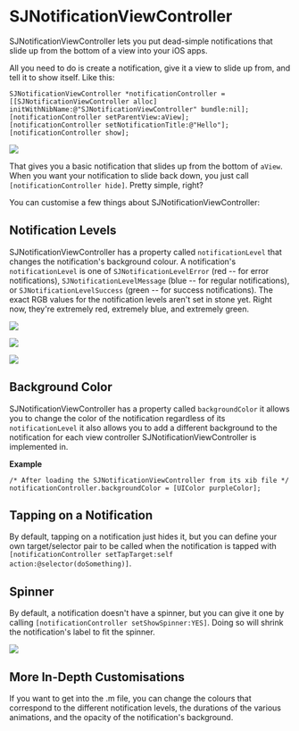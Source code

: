 # SJNotificationViewController #

SJNotificationViewController lets you put dead-simple notifications that slide up from the bottom of a view into your iOS apps.

All you need to do is create a notification, give it a view to slide up from, and tell it to show itself. Like this:

	SJNotificationViewController *notificationController = [[SJNotificationViewController alloc] 	initWithNibName:@"SJNotificationViewController" bundle:nil];
	[notificationController setParentView:aView];
	[notificationController setNotificationTitle:@"Hello"];
	[notificationController show];
	
![](http://www.judoburrito.com/SJNotificationViewController/notification.png)
	
That gives you a basic notification that slides up from the bottom of `aView`. When you want your notification to slide back down, you just call `[notificationController hide]`. Pretty simple, right?


You can customise a few things about SJNotificationViewController:

## Notification Levels ##

SJNotificationViewController has a property called `notificationLevel` that changes the notification's background colour. A notification's `notificationLevel` is one of `SJNotificationLevelError` (red -- for error notifications), `SJNotificationLevelMessage` (blue -- for regular notifications), or `SJNotificationLevelSuccess` (green -- for success notifications). The exact RGB values for the notification levels aren't set in stone yet. Right now, they're extremely red, extremely blue, and extremely green.

![](http://www.judoburrito.com/SJNotificationViewController/error.png)

![](http://www.judoburrito.com/SJNotificationViewController/message.png)

![](http://www.judoburrito.com/SJNotificationViewController/success.png)

## Background Color ##

SJNotificationViewController has a property called `backgroundColor` it allows you to change the color of the notification regardless of its `notificationLevel` it also allows you to add a different background to the notification for each view controller SJNotificationViewController is implemented in.

**Example**

    /* After loading the SJNotificationViewController from its xib file */
    notificationController.backgroundColor = [UIColor purpleColor];

## Tapping on a Notification ##

By default, tapping on a notification just hides it, but you can define your own target/selector pair to be called when the notification is tapped with `[notificationController setTapTarget:self action:@selector(doSomething)]`.

## Spinner ##

By default, a notification doesn't have a spinner, but you can give it one by calling `[notificationController setShowSpinner:YES]`. Doing so will shrink the notification's label to fit the spinner.

![](http://www.judoburrito.com/SJNotificationViewController/spinner.png)

## More In-Depth Customisations ##

If you want to get into the .m file, you can change the colours that correspond to the different notification levels, the durations of the various animations, and the opacity of the notification's background.

